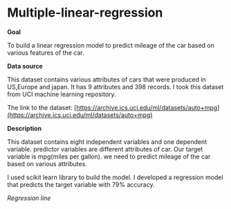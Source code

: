 # Multiple-linear-regression

**Goal**

To build a linear regression model to predict mileage of the car based on various features of the car.

**Data source**

This dataset contains various attributes of cars that were produced in US,Europe and japan.
It has 9 attributes and 398 records. I took this dataset from UCI machine learning repository.

The link to the dataset:
[https://archive.ics.uci.edu/ml/datasets/auto+mpg](https://archive.ics.uci.edu/ml/datasets/auto+mpg)

**Description**

This dataset contains eight independent variables and one dependent variable. predictor variables are different attributes of car.
Our target variable is mpg(miles per gallon). we need to predict mileage of the car based on various attributes.

I used scikit learn library to build the model.
I developed a regression model that predicts the target variable with 79% accuracy.

*Regression line*

![]()
